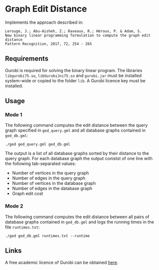 # Graph Edit Distance
Implements the approach described in:

    Lerouge, J.; Abu-Aisheh, Z.; Raveaux, R.; Héroux, P. & Adam, S. 
    New binary linear programming formulation to compute the graph edit distance 
    Pattern Recognition, 2017, 72, 254 - 265

## Requirements
Gurobi is required for solving the binary linear program. The libraries `libgurobi75.so`, `libGurobiJni75.so` and `gurobi.jar` must be installed system-wide or copied to the folder `lib`. A Gurobi licence key must be installed.

## Usage
### Mode 1
The following command computes the edit distance between the query graph specified in `ged_query.gml` and all database graphs contained in `ged_db.gml`:
```
./ged ged_query.gml ged_db.gml
```
The output is a list of all database graphs sorted by their distance to the query graph. For each database graph the output conistst of one line with the following tab-separated values:
* Number of vertices in the query graph
* Number of edges in the query graph
* Number of vertices in the database graph
* Number of edges in the database graph
* Graph edit cost

### Mode 2
The following command computes the edit distance between all pairs of database graphs contained in `ged_db.gml` and logs the running times in the file `runtimes.txt`:
```
./ged ged_db.gml runtimes.txt --runtime 
```

## Links
A free academic licence of Gurobi can be obtained [here](http://www.gurobi.com/academia/for-universities).